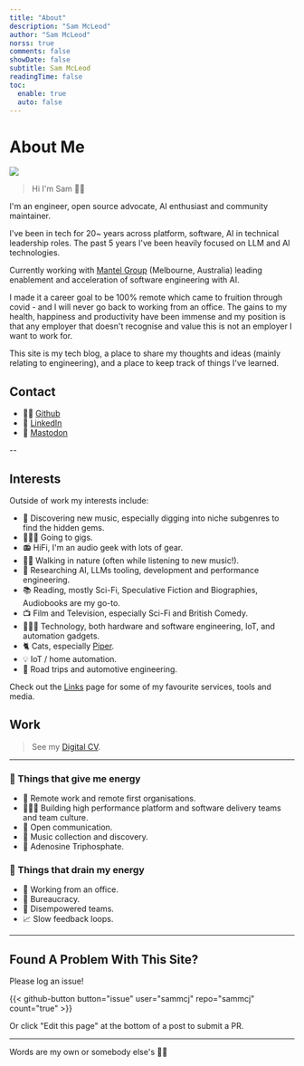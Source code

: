 ```yaml
---
title: "About"
description: "Sam McLeod"
author: "Sam McLeod"
norss: true
comments: false
showDate: false
subtitle: Sam McLeod
readingTime: false
toc:
  enable: true
  auto: false
---
```

<!-- markdownlint-disable MD025 -->

# About Me

![](/profilephoto/apple-touch-icon.png)

> Hi I'm Sam 👋🏻

I'm an engineer, open source advocate, AI enthusiast and community maintainer.

I've been in tech for 20~ years across platform, software, AI in technical leadership roles. The past 5 years I've been heavily focused on LLM and AI technologies.

Currently working with [Mantel Group](https://mantelgroup.com.au) (Melbourne, Australia) leading enablement and acceleration of software engineering with AI.

I made it a career goal to be 100% remote which came to fruition through covid - and I will never go back to working from an office. The gains to my health, happiness and productivity have been immense and my position is that any employer that doesn't recognise and value this is not an employer I want to work for.

This site is my tech blog, a place to share my thoughts and ideas (mainly relating to engineering), and a place to keep track of things I've learned.

## Contact

- 🧑‍💻 [Github](https://www.github.com/sammcj)
- 👔 [LinkedIn](https://www.linkedin.com/in/sammcj)
- 🐘 [Mastodon](https://aus.social/@s_mcleod)
<!-- - 🦤 [Twitter Archive](https://sammcj.github.io/twitter-archive/) -->

--

## Interests

Outside of work my interests include:

- 🎸 Discovering new music, especially digging into niche subgenres to find the hidden gems.
- 👨🏻‍🎤 Going to gigs.
- 📻 HiFi, I'm an audio geek with lots of gear.
- 🚶‍♂️ Walking in nature (often while listening to new music!).
- 🦾 Researching AI, LLMs tooling, development and performance engineering.
- 📚 Reading, mostly Sci-Fi, Speculative Fiction and Biographies, Audiobooks are my go-to.
- 📺 Film and Television, especially Sci-Fi and British Comedy.
- 🧑🏼‍💻 Technology, both hardware and software engineering, IoT, and automation gadgets.
- 🐈 Cats, especially [Piper](/piper.jpg).
- 💡 IoT / home automation.
- 🚗 Road trips and automotive engineering.

Check out the [Links](/links/) page for some of my favourite services, tools and media.

## Work

> See my [Digital CV](/cv/).

---

### 🔋 Things that give me energy

- 🏡 Remote work and remote first organisations.
- 🧑‍🤝‍🧑 Building high performance platform and software delivery teams and team culture.
- 🙋 Open communication.
- 🎷 Music collection and discovery.
- 🔬 Adenosine Triphosphate.

### 🪫 Things that drain my energy

- 🏢 Working from an office.
- 💼 Bureaucracy.
- 🔐 Disempowered teams.
- 📈 Slow feedback loops.

---

## Found A Problem With This Site?

Please log an issue!

{{< github-button button="issue"    user="sammcj" repo="sammcj" count="true" >}}

Or click "Edit this page" at the bottom of a post to submit a PR.

---

Words are my own or somebody else's 🖖🏼
